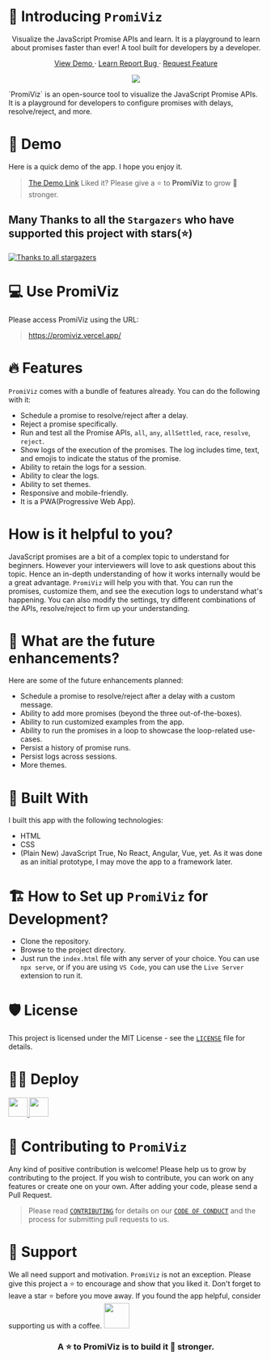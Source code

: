 
# 🤝 Introducing `PromiViz`
<p align="center">Visualize the JavaScript Promise APIs and learn. It is a playground to learn about promises faster than ever! A tool built for developers by a developer.
</p>
<p align="center">
<a href="https://promiviz.vercel.app/" target="blank">View Demo
</a>
     ·
<a href="https://blog.greenroots.info/series/javascript-promises" target="blank"> Learn 
</a>
<a href="https://github.com/atapas/promiviz/issues/new/choose" target="blank">Report Bug
</a>
     ·
<a href="https://github.com/atapas/promiviz/issues/new/choose" target="blank">Request Feature
</a>
</p>
<p align="center">
<img src="social/landing2.png">
</p>
`PromiViz` is an open-source tool to visualize the JavaScript Promise APIs. It is a playground for developers to configure promises with delays, resolve/reject, and more.


# 🚀 Demo
Here is a quick demo of the app. I hope you enjoy it.
> [The Demo Link](https://www.youtube.com/watch?v=webs_tRKIIg)
Liked it? Please give a ⭐️ to <b>PromiViz</b> to grow 💪 stronger.


## Many Thanks to all the `Stargazers` who have supported this project with stars(⭐)
[![Thanks to all stargazers](https://git-lister.onrender.com/api/stars/atapas/promiviz?limit=15)](https://github.com/atapas/promiviz/stargazers)


# 💻 Use PromiViz
Please access PromiViz using the URL:
> https://promiviz.vercel.app/


# 🔥 Features
`PromiViz` comes with a bundle of features already. You can do the following with it:
- Schedule a promise to resolve/reject after a delay.
- Reject a promise specifically.
- Run and test all the Promise APIs, `all`, `any`, `allSettled`, `race`, `resolve`, `reject`.
- Show logs of the execution of the promises. The log includes time, text, and emojis to indicate the status of the promise.
- Ability to retain the logs for a session.
- Ability to clear the logs.
- Ability to set themes.
- Responsive and mobile-friendly.
- It is a PWA(Progressive Web App).


# How is it helpful to you?
JavaScript promises are a bit of a complex topic to understand for beginners. However your interviewers will love to ask questions about this topic. Hence an in-depth understanding
of how it works internally would be a great advantage.
`PromiViz` will help you with that. You can run the promises, customize them, and see the execution
logs to understand what's happening. You can also modify the settings, try different combinations of the APIs, resolve/reject to firm up your understanding.


# 🦄 What are the future enhancements?
Here are some of the future enhancements planned:
- Schedule a promise to resolve/reject after a delay with a custom message.
- Ability to add more promises (beyond the three out-of-the-boxes).
- Ability to run customized examples from the app.
- Ability to run the promises in a loop to showcase the loop-related use-cases.
- Persist a history of promise runs.
- Persist logs across sessions.
- More themes.


# 🍔 Built With
I built this app with the following technologies:
- HTML
- CSS
- (Plain New) JavaScript
True, No React, Angular, Vue, yet. As it was done as an initial prototype, I may move the app to a framework later.


# 🏗️ How to Set up `PromiViz` for Development?
- Clone the repository.
- Browse to the project directory.
- Just run the `index.html` file with any server of your choice. You can use `npx serve`, or if you
are using `VS Code`, you can use the `Live Server` extension to run it.


# 🛡️ License
This project is licensed under the MIT License - see the [`LICENSE`](LICENSE) file for details.


# 🏃‍♀️ Deploy
<a href="https://vercel.com/new/project?template=https://github.com/atapas/promiviz">
<img src="https://vercel.com/button" height="37.5px" />
</a>
<a href="https://app.netlify.com/start/deploy?repository=https://github.com/atapas/promiviz">
<img src="https://www.netlify.com/img/deploy/button.svg" height="37.5px" />
</a>


# 🤝 Contributing to `PromiViz`
Any kind of positive contribution is welcome! Please help us to grow by contributing to the project.
If you wish to contribute, you can work on any features or create one on your own. After adding your code, please send a Pull Request.
> Please read [`CONTRIBUTING`](CONTRIBUTING.md) for details on our [`CODE OF CONDUCT`](CODE_OF_CONDUCT.md) and the process for submitting pull requests to us.


# 🙏 Support
We all need support and motivation. `PromiViz` is not an exception. Please give this project a ⭐️ to encourage and show that you liked it. Don't forget to leave a star ⭐️ before you move away.
If you found the app helpful, consider supporting us with a coffee.
<a href="https://www.buymeacoffee.com/greenroots">
    <img src="https://cdn.buymeacoffee.com/buttons/v2/default-yellow.png" height="50px">
</a>
<h3 align="center">
A ⭐️ to <b>PromiViz</b> is to build it 💪 stronger.
</h3>
